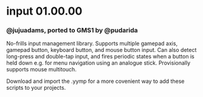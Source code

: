 # input 01.00.00
### @jujuadams, ported to GMS1 by @pudarida

No-frills input management library. Supports multiple gamepad axis, gamepad button, keyboard button, and mouse button input. Can also detect long-press and double-tap input, and fires periodic states when a button is held down e.g. for menu navigation using an analogue stick. Provisionally supports mouse multitouch.

Download and import the .yymp for a more covenient way to add these scripts to your projects.

